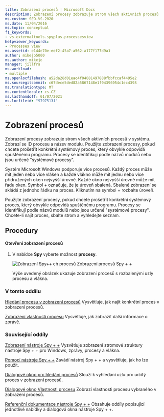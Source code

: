 ```yaml
---
title: Zobrazení procesů | Microsoft Docs
description: Zobrazení procesy zobrazuje strom všech aktivních procesů v systému. Přečtěte si o jeho obsahu a používání a použijte odkazy na Další informace.
ms.custom: SEO-VS-2020
ms.date: 11/04/2016
ms.topic: conceptual
f1_keywords:
- vs.externaltools.spyplus.processesview
helpviewer_keywords:
- Processes view
ms.assetid: e144e70e-eef2-45a7-a562-a177f177d9a1
author: mikejo5000
ms.author: mikejo
manager: jillfra
ms.workload:
- multiple
ms.openlocfilehash: a52da28d01eac4f04081497888fbbfccaf4495e2
ms.sourcegitcommit: c67dece5ded82a5867148e1f94396954c1ec4398
ms.translationtype: MT
ms.contentlocale: cs-CZ
ms.lasthandoff: 01/07/2021
ms.locfileid: "97975131"
---
```

# <a name="processes-view"></a>Zobrazení procesů
Zobrazení procesy zobrazuje strom všech aktivních procesů v systému. Zobrazí se ID procesu a název modulu. Použijte zobrazení procesy, pokud chcete prošetřit konkrétní systémový proces, který obvykle odpovídá spuštěnému programu. Procesy se identifikují podle názvů modulů nebo jsou určené "systémové procesy".

 Systém Microsoft Windows podporuje více procesů. Každý proces může mít jeden nebo více vláken a každé vlákno může mít jednu nebo více přidružených oken nejvyšší úrovně. Každé okno nejvyšší úrovně může mít řadu oken. Symbol + označuje, že je úroveň sbalená. Sbalené zobrazení se skládá z jednoho řádku na proces. Kliknutím na symbol + rozbalte úroveň.

 Použijte zobrazení procesy, pokud chcete prošetřit konkrétní systémový proces, který obvykle odpovídá spuštěnému programu. Procesy se identifikují podle názvů modulů nebo jsou určené "systémové procesy". Chcete-li najít proces, sbalte strom a vyhledejte seznam.

## <a name="procedures"></a>Procedury

#### <a name="to-open-the-processes-view"></a>Otevření zobrazení procesů

1. V nabídce **Spy** vyberte možnost **procesy**.

   ![Zobrazení Spy&#43;&#43; ch procesů](../debugger/media/spy--_processes.png "_Processes nástroje Spy + +") Zobrazení procesů Spy + +

   Výše uvedený obrázek ukazuje zobrazení procesů s rozbalenými uzly procesu a vlákna.

### <a name="in-this-section"></a>V tomto oddílu
 [Hledání procesu v zobrazení procesů](../debugger/how-to-search-for-a-process-in-processes-view.md) Vysvětluje, jak najít konkrétní proces v zobrazení procesů.

 [Zobrazení vlastností procesu](../debugger/how-to-display-process-properties.md) Vysvětluje, jak zobrazit další informace o zprávě.

### <a name="related-sections"></a>Související oddíly
 [Zobrazení nástroje Spy + +](../debugger/spy-increment-views.md) Vysvětluje zobrazení stromové struktury nástroje Spy + + pro Windows, zprávy, procesy a vlákna.

 [Pomocí nástroje Spy + +](../debugger/using-spy-increment.md) Zavádí nástroj Spy + + a vysvětluje, jak ho lze použít.

 [Dialogové okno pro hledání procesů](../debugger/process-search-dialog-box.md) Slouží k vyhledání uzlu pro určitý proces v zobrazení procesů.

 [Dialogové okno Vlastnosti procesu](../debugger/process-properties-dialog-box.md) Zobrazí vlastnosti procesu vybraného v zobrazení procesů.

 [Referenční dokumentace nástroje Spy + +](../debugger/spy-increment-reference.md) Obsahuje oddíly popisující jednotlivé nabídky a dialogová okna nástroje Spy + +.